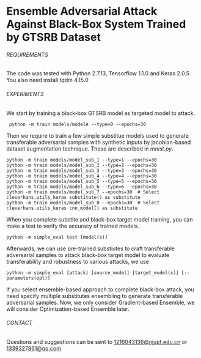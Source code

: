 # Ensemble Adversarial Attack Against Black-Box System Trained by GTSRB Dataset

###### REQUIREMENTS

The code was tested with Python 2.7.13, Tensorflow 1.1.0 and Keras 2.0.5. You also need install tqdm 4.15.0

###### EXPERIMENTS
We start by training a black-box GTSRB model as targeted model to attack.
```
 python -m train models/modelA --type=0 --epochs=30
```
Then we require to train a few simple substitue models used to generate transferable adversarial samples with synthetic inputs by jacobian-based dataset augmentation technique. These are described in _mnist.py_.

```
python -m train models/model_sub_1 --type=1 --epochs=30
python -m train models/model_sub_2 --type=2 --epochs=30
python -m train models/model_sub_3 --type=3 --epochs=30
python -m train models/model_sub_4 --type=4 --epochs=30
python -m train models/model_sub_5 --type=5 --epochs=30
python -m train models/model_sub_6 --type=6 --epochs=30
python -m train models/model_sub_7 --epochs=30  # Select cleverhans.utils_keras substitute() as substitute
python -m train models/model_sub_8 --epochs=30  # Select cleverhans.utils_keras cnn_model() as substitute

```
When you complete substite and black-box target model training, you can make a test to verify the accuracy of trained models.

```
python -m simple_eval test [model(s)]
```

Afterwards, we can use pre-trained substiutes to craft transferable adversarial samples to attack black-box target model to evaluate transferability and robustness to various attacks, we use

```
python -m simple_eval [attack] [source_model] [target_model(s)] [--parameters(opt)]
```
If you select ensemble-based approach to complete black-box attack, you need specify multiple substitutes ensembling to generate transferable adversarial samples. Now, we only consider Gradient-based Ensemble, we will consider Optimization-based Ensemble later.


###### CONTACT
Questions and suggestions can be sent to 1216043136@njupt.edu.cn or 1339327861@qq.com
